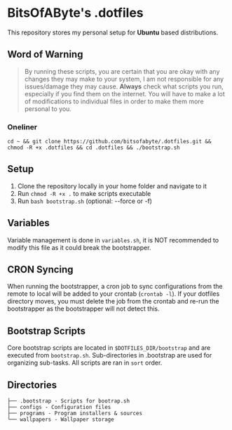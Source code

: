 # BitsOfAByte's .dotfiles

This repository stores my personal setup for **Ubuntu** based distributions.

## Word of Warning

> By running these scripts, you are certain that you are okay with any changes they may make to your system, I am not responsible for any issues/damage they may cause. **Always** check what scripts you run, especially if you find them on the internet. You will have to make a lot of modifications to individual files in order to make them more personal to you.

### Oneliner

```
cd ~ && git clone https://github.com/bitsofabyte/.dotfiles.git && chmod -R +x .dotfiles && cd .dotfiles && ./bootstrap.sh
```

## Setup

1. Clone the repository locally in your home folder and navigate to it
2. Run `chmod -R +x .` to make scripts executable
4. Run `bash bootstrap.sh` (optional: --force or -f)

## Variables

Variable management is done in `variables.sh`, it is NOT recommended to modify this file as it could break the bootstrapper.

## CRON Syncing

When running the bootstrapper, a cron job to sync configurations from the remote to local will be added to your crontab (`crontab -l`). If your dotfiles directory moves, you must delete the job from the crontab and re-run the bootstrapper as the bootstrapper will not detect this.

## Bootstrap Scripts

Core bootstrap scripts are located in `$DOTFILES_DIR/bootstrap` and are executed from `bootstrap.sh`. Sub-directories in .bootstrap are used for organizing sub-tasks. All scripts are ran in `sort` order.

## Directories

```
├── .bootstrap - Scripts for bootrap.sh
├── configs - Configuration files
├── programs - Program installers & sources
└── wallpapers - Wallpaper storage
```
